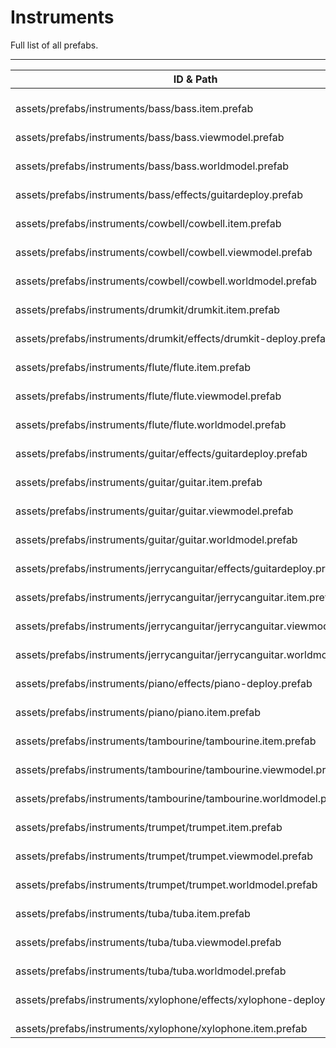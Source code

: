# Instruments
Full list of all <Badge type="warning" text="33"/> prefabs.

---
| ID & Path |
| --- |
| <a href="#3808590700"><Badge id="3808590700" type="tip" text="#"/></a> <Badge type="tip" text="3808590700"/> <br> assets/prefabs/instruments/bass/bass.item.prefab |
| <a href="#3732483277"><Badge id="3732483277" type="tip" text="#"/></a> <Badge type="tip" text="3732483277"/> <br> assets/prefabs/instruments/bass/bass.viewmodel.prefab |
| <a href="#466586241"><Badge id="466586241" type="tip" text="#"/></a> <Badge type="tip" text="466586241"/> <br> assets/prefabs/instruments/bass/bass.worldmodel.prefab |
| <a href="#2017578695"><Badge id="2017578695" type="tip" text="#"/></a> <Badge type="tip" text="2017578695"/> <br> assets/prefabs/instruments/bass/effects/guitardeploy.prefab |
| <a href="#2512571849"><Badge id="2512571849" type="tip" text="#"/></a> <Badge type="tip" text="2512571849"/> <br> assets/prefabs/instruments/cowbell/cowbell.item.prefab |
| <a href="#2419272002"><Badge id="2419272002" type="tip" text="#"/></a> <Badge type="tip" text="2419272002"/> <br> assets/prefabs/instruments/cowbell/cowbell.viewmodel.prefab |
| <a href="#2398006336"><Badge id="2398006336" type="tip" text="#"/></a> <Badge type="tip" text="2398006336"/> <br> assets/prefabs/instruments/cowbell/cowbell.worldmodel.prefab |
| <a href="#4105154370"><Badge id="4105154370" type="tip" text="#"/></a> <Badge type="tip" text="4105154370"/> <br> assets/prefabs/instruments/drumkit/drumkit.item.prefab |
| <a href="#2752408611"><Badge id="2752408611" type="tip" text="#"/></a> <Badge type="tip" text="2752408611"/> <br> assets/prefabs/instruments/drumkit/effects/drumkit-deploy.prefab |
| <a href="#3681803929"><Badge id="3681803929" type="tip" text="#"/></a> <Badge type="tip" text="3681803929"/> <br> assets/prefabs/instruments/flute/flute.item.prefab |
| <a href="#655617822"><Badge id="655617822" type="tip" text="#"/></a> <Badge type="tip" text="655617822"/> <br> assets/prefabs/instruments/flute/flute.viewmodel.prefab |
| <a href="#3433143072"><Badge id="3433143072" type="tip" text="#"/></a> <Badge type="tip" text="3433143072"/> <br> assets/prefabs/instruments/flute/flute.worldmodel.prefab |
| <a href="#857518426"><Badge id="857518426" type="tip" text="#"/></a> <Badge type="tip" text="857518426"/> <br> assets/prefabs/instruments/guitar/effects/guitardeploy.prefab |
| <a href="#343454483"><Badge id="343454483" type="tip" text="#"/></a> <Badge type="tip" text="343454483"/> <br> assets/prefabs/instruments/guitar/guitar.item.prefab |
| <a href="#3578005381"><Badge id="3578005381" type="tip" text="#"/></a> <Badge type="tip" text="3578005381"/> <br> assets/prefabs/instruments/guitar/guitar.viewmodel.prefab |
| <a href="#2491371811"><Badge id="2491371811" type="tip" text="#"/></a> <Badge type="tip" text="2491371811"/> <br> assets/prefabs/instruments/guitar/guitar.worldmodel.prefab |
| <a href="#131141782"><Badge id="131141782" type="tip" text="#"/></a> <Badge type="tip" text="131141782"/> <br> assets/prefabs/instruments/jerrycanguitar/effects/guitardeploy.prefab |
| <a href="#2818397733"><Badge id="2818397733" type="tip" text="#"/></a> <Badge type="tip" text="2818397733"/> <br> assets/prefabs/instruments/jerrycanguitar/jerrycanguitar.item.prefab |
| <a href="#2474318648"><Badge id="2474318648" type="tip" text="#"/></a> <Badge type="tip" text="2474318648"/> <br> assets/prefabs/instruments/jerrycanguitar/jerrycanguitar.viewmodel.prefab |
| <a href="#1075187559"><Badge id="1075187559" type="tip" text="#"/></a> <Badge type="tip" text="1075187559"/> <br> assets/prefabs/instruments/jerrycanguitar/jerrycanguitar.worldmodel.prefab |
| <a href="#2017131046"><Badge id="2017131046" type="tip" text="#"/></a> <Badge type="tip" text="2017131046"/> <br> assets/prefabs/instruments/piano/effects/piano-deploy.prefab |
| <a href="#4208975848"><Badge id="4208975848" type="tip" text="#"/></a> <Badge type="tip" text="4208975848"/> <br> assets/prefabs/instruments/piano/piano.item.prefab |
| <a href="#795191325"><Badge id="795191325" type="tip" text="#"/></a> <Badge type="tip" text="795191325"/> <br> assets/prefabs/instruments/tambourine/tambourine.item.prefab |
| <a href="#3919993556"><Badge id="3919993556" type="tip" text="#"/></a> <Badge type="tip" text="3919993556"/> <br> assets/prefabs/instruments/tambourine/tambourine.viewmodel.prefab |
| <a href="#2643714151"><Badge id="2643714151" type="tip" text="#"/></a> <Badge type="tip" text="2643714151"/> <br> assets/prefabs/instruments/tambourine/tambourine.worldmodel.prefab |
| <a href="#2858251292"><Badge id="2858251292" type="tip" text="#"/></a> <Badge type="tip" text="2858251292"/> <br> assets/prefabs/instruments/trumpet/trumpet.item.prefab |
| <a href="#2181308747"><Badge id="2181308747" type="tip" text="#"/></a> <Badge type="tip" text="2181308747"/> <br> assets/prefabs/instruments/trumpet/trumpet.viewmodel.prefab |
| <a href="#966424128"><Badge id="966424128" type="tip" text="#"/></a> <Badge type="tip" text="966424128"/> <br> assets/prefabs/instruments/trumpet/trumpet.worldmodel.prefab |
| <a href="#483115738"><Badge id="483115738" type="tip" text="#"/></a> <Badge type="tip" text="483115738"/> <br> assets/prefabs/instruments/tuba/tuba.item.prefab |
| <a href="#344338973"><Badge id="344338973" type="tip" text="#"/></a> <Badge type="tip" text="344338973"/> <br> assets/prefabs/instruments/tuba/tuba.viewmodel.prefab |
| <a href="#3041705598"><Badge id="3041705598" type="tip" text="#"/></a> <Badge type="tip" text="3041705598"/> <br> assets/prefabs/instruments/tuba/tuba.worldmodel.prefab |
| <a href="#3153095589"><Badge id="3153095589" type="tip" text="#"/></a> <Badge type="tip" text="3153095589"/> <br> assets/prefabs/instruments/xylophone/effects/xylophone-deploy.prefab |
| <a href="#3068913939"><Badge id="3068913939" type="tip" text="#"/></a> <Badge type="tip" text="3068913939"/> <br> assets/prefabs/instruments/xylophone/xylophone.item.prefab |
